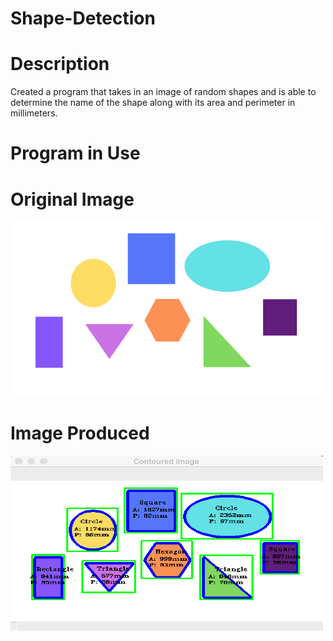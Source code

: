 # Shape-Detection

# Description
Created a program that takes in an image of random shapes and is able to determine the name of the shape along with its area and perimeter in millimeters.

# Program in Use
# Original Image
<img src="Resources/shapes.png" alt="alt text" width="500" height="280">

# Image Produced
<img src="Resources/shapes_detected.png" alt="alt text" width="500" height="280">

